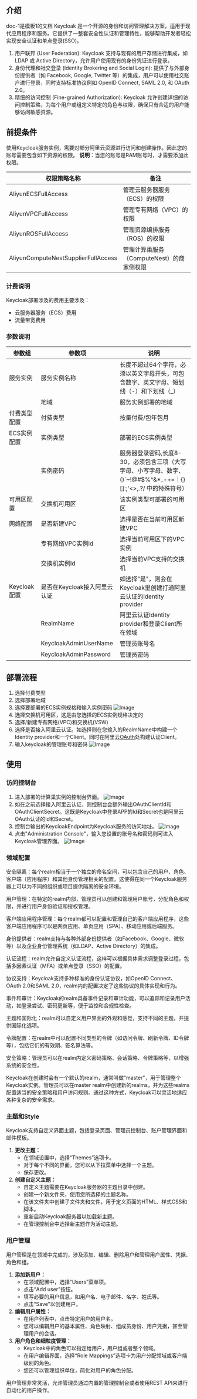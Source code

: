 ## 介绍
doc-1是模板1的文档
Keycloak 是一个开源的身份和访问管理解决方案，适用于现代应用程序和服务。它提供了一整套安全性认证和管理特性，能够帮助开发者轻松实现安全认证和单点登录(SSO)。 

1. 用户联邦 (User Federation): Keycloak 支持与现有的用户存储进行集成，如 LDAP 或 Active Directory，允许用户使用现有的身份凭证进行登录。
2. 身份代理和社交登录 (Identity Brokering and Social Login): 提供了与外部身份提供者（如 Facebook, Google, Twitter 等）的集成，用户可以使用社交账户进行登录，同时支持标准协议例如 OpenID Connect, SAML 2.0, 和 OAuth 2.0。
3. 精细的访问控制 (Fine-grained Authorization): Keycloak 允许创建详细的访问控制策略，为每个用户或组定义特定的角色与权限，确保只有合适的用户能够访问敏感资源。

## 前提条件
使用Keycloak服务实例，需要对部分阿里云资源进行访问和创建操作。因此您的账号需要包含如下资源的权限。
**说明**：当您的账号是RAM账号时，才需要添加此权限。

| 权限策略名称 | 备注 |
| --- | --- |
| AliyunECSFullAccess | 管理云服务器服务（ECS）的权限 |
| AliyunVPCFullAccess | 管理专有网络（VPC）的权限 |
| AliyunROSFullAccess | 管理资源编排服务（ROS）的权限 |
| AliyunComputeNestSupplierFullAccess | 管理计算巢服务（ComputeNest）的商家侧权限 |

### 计费说明

Keycloak部署涉及的费用主要涉及：

- 云服务器服务（ECS）费用
- 流量带宽费用
### 参数说明

| 参数组        | 参数项                | 说明                                                                         |
|------------|--------------------|----------------------------------------------------------------------------|
| 服务实例       | 服务实例名称             | 长度不超过64个字符，必须以英文字母开头，可包含数字、英文字母、短划线（-）和下划线（_）                              |
|            | 地域                 | 服务实例部署的地域                                                                  |                                                             |                                                                 |
| 付费类型配置     | 付费类型               | 按量付费/包年包月                                                                  |
| ECS实例配置    | 实例类型               | 部署的ECS实例类型                                                                 |
|            | 实例密码               | 服务器登录密码,长度8-30，必须包含三项（大写字母、小写字母、数字、 ()`~!@#$%^&*_-+=｜{}[]:;'<>,.?/ 中的特殊符号） |
| 可用区配置      | 交换机可用区             | 该实例类型可部署的可用区                                                               |
| 网络配置       | 是否新建VPC            | 选择是否在当前可用区新建VPC                                                            |
|            | 专有网络VPC实例Id        | 选择当前可用区下的VPC实例                                                             |
|            | 交换机实例Id            | 选择当前VPC支持的交换机                                                              |
 | Keycloak配置 | 是否在Keycloak接入阿里云认证 | 如选择"是"，则会在Keycloak里创建打通阿里云认证的Identity provider                             |
|            | RealmName          | 阿里云认证Identity provider和登录Client所在领域                                        |
 |            | KeycloakAdminUserName                   |管理员账号名|
 |            | KeycloakAdminPassword| 管理员密码|

## 部署流程
1. 选择付费类型
2. 选择部署地域
3. 选择要部署的ECS实例规格和输入实例密码
   <img src="./1.png" alt="Image">
4. 选择交换机可用区，这是由您选择的ECS实例规格决定的
5. 选择/新建专有网络(VPC)和交换机(VSW)
6. 选择是否接入阿里云认证。如选择则在您输入的RealmName中构建一个Identity provider和一个Client。同时在阿里云[OAuth](https://ram.console.aliyun.com/)处构建认证Client。
7. 输入keycloak的管理账号和密码
   <img src="../docs/2.png" alt="Image">

## 使用
### 访问控制台
1. 进入部署的计算巢实例的控制台界面。
   <img src="./3.png" alt="Image">
2. 如在之前选择接入阿里云认证，则控制台会额外输出OAuthClientId和OAuthClientSecret。这既是Keycloak中登录APP的Id和Secret也是阿里云OAuth认证的Id和Secret。
3. 控制台输出的KeycloakEndpoint为Keycloak服务的访问地址。
   <img src="./4.png" alt="Image">
4. 点击"Administration Console"，输入您设置的账号名和密码则可进入Keycloak管理界面。
   <img src="./5.png" alt="Image">


### 领域配置

安全隔离：每个realm相当于一个独立的命名空间，可以包含自己的用户、角色、客户端（应用程序）和其他身份管理相关的配置。这使得在同一个Keycloak服务器上可以为不同的组织或项目提供隔离的安全环境。

用户管理：在特定的realm内部，管理员可以创建和管理用户账号，分配角色和权限，并进行用户身份验证和授权管理。

客户端应用程序管理：每个realm都可以配置和管理自己的客户端应用程序，这些客户端应用程序可以是网页应用、单页应用（SPA）、移动应用或后端服务。

身份提供者：realm支持与各种外部身份提供者（如Facebook、Google、微软等）以及企业身份管理系统（如LDAP、Active Directory）的集成。

认证流程：realm允许自定义认证流程，这样可以根据具体需求调整登录过程，包括多因素认证（MFA）或单点登录（SSO）的配置。

协议支持：Keycloak支持多种标准的身份认证协议，如OpenID Connect、OAuth 2.0和SAML 2.0，realm内的配置决定了这些协议的具体实现和行为。

事件和审计：Keycloak的realm具备事件记录和审计功能，可以追踪和记录用户活动，如登录尝试、密码更新等，便于监控和合规性检查。

主题和国际化：realm可以自定义用户界面的外观和感觉，支持不同的主题，并提供国际化选项。

令牌配置：在realm中可以配置不同类型的令牌（如访问令牌、刷新令牌、ID令牌等），包括它们的有效期、签名算法等。

安全策略：管理员可以在realm内定义密码策略、会话策略、令牌策略等，以增强系统的安全性。

Keycloak在创建时会有一个默认的realm，通常叫做"master"，用于管理整个Keycloak实例。管理员可以在master realm中创建新的realms，并为这些realms配置适当的安全策略和用户访问规则。通过这种方式，Keycloak可以灵活地适应各种复杂的安全需求。



### 主题和Style
Keycloak支持自定义界面主题，包括登录页面、管理员控制台、账户管理界面和邮件模板。

1. **更改主题：**
   - 在领域设置中，选择“Themes”选项卡。
   - 对于每个不同的界面，您可以从下拉菜单中选择一个主题。
   - 保存更改。
2. **创建自定义主题：**
   - 自定义主题需要在Keycloak服务器的主题目录中创建。
   - 创建一个新文件夹，使用您所选择的主题名称。
   - 在该文件夹中创建子文件夹和文件，用于定义页面的HTML、样式CSS和脚本。
   - 重新启动Keycloak服务器以加载新主题。
   - 在管理控制台中选择新主题作为活动主题。
### 用户管理
用户管理是在领域中完成的，涉及添加、编辑、删除用户和管理用户属性、凭据、角色和组。

1. **添加新用户：**
   - 在领域配置中，选择“Users”菜单项。
   - 点击“Add user”按钮。
   - 填写必要的用户信息，如用户名、电子邮件、名字、姓氏等。
   - 点击“Save”以创建用户。
2. **编辑用户属性：**
   - 在用户列表中，点击特定用户的用户名。
   - 您可以编辑用户的基本属性、角色映射、组成员身份、用户凭据，甚至管理用户的会话。
3. **用户角色和细粒度管理：**
   - Keycloak中的角色可以指定给用户，用户组或者整个领域。
   - 在用户编辑界面，选择“Role Mappings”选项卡为用户分配领域或客户端级别的角色。
   - 您还可以管理组织单位，简化对用户的角色分配。

用户管理非常灵活，允许管理员通过内置的管理控制台或者使用REST API来进行自动化的用户操作。
